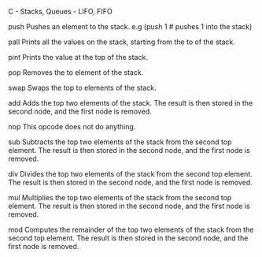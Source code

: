 C - Stacks, Queues - LIFO, FIFO

push Pushes an element to the stack. e.g (push 1 # pushes 1 into the stack)

pall Prints all the values on the stack, starting from the to of the stack.

pint Prints the value at the top of the stack.

pop Removes the to element of the stack.

swap Swaps the top to elements of the stack.

add Adds the top two elements of the stack. The result is then stored in the second node, and the first node is removed.

nop This opcode does not do anything.

sub Subtracts the top two elements of the stack from the second top element. The result is then stored in the second node, and the first node is removed.

div Divides the top two elements of the stack from the second top element. The result is then stored in the second node, and the first node is removed.

mul Multiplies the top two elements of the stack from the second top element. The result is then stored in the second node, and the first node is removed.

mod Computes the remainder of the top two elements of the stack from the second top element. The result is then stored in the second node, and the first node is removed.
